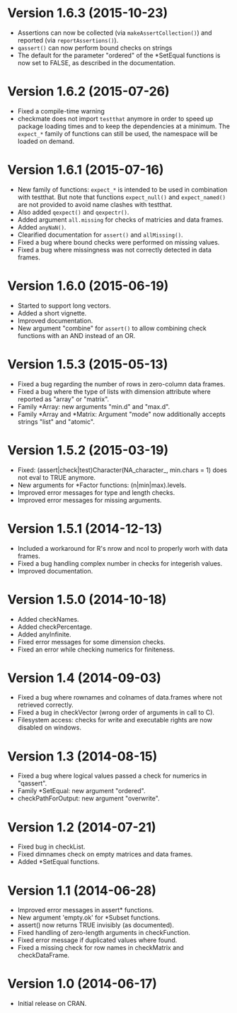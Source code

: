 # Version 1.6.3 (2015-10-23)
* Assertions can now be collected (via `makeAssertCollection()`) and reported
  (via `reportAssertions()`).
* `qassert()` can now perform bound checks on strings
* The default for the parameter "ordered" of the *SetEqual functions is now set
  to FALSE, as described in the documentation.

# Version 1.6.2 (2015-07-26)
* Fixed a compile-time warning
* checkmate does not import `testthat` anymore in order to speed up
  package loading times and to keep the dependencies at a minimum.
  The `expect_*` family of functions can still be used, the namespace will be
  loaded on demand.

# Version 1.6.1 (2015-07-16)
* New family of functions: `expect_*` is intended to be used in combination
  with testthat. But note that functions `expect_null()` and `expect_named()`
  are not provided to avoid name clashes with testthat.
* Also added `qexpect()` and `qexpectr()`.
* Added argument `all.missing` for checks of matricies and data frames.
* Added `anyNaN()`.
* Clearified documentation for `assert()` and `allMissing()`.
* Fixed a bug where bound checks were performed on missing values.
* Fixed a bug where missingness was not correctly detected in data frames.

# Version 1.6.0 (2015-06-19)
* Started to support long vectors.
* Added a short vignette.
* Improved documentation.
* New argument "combine" for `assert()` to allow combining check functions with
  an AND instead of an OR.

# Version 1.5.3 (2015-05-13)
* Fixed a bug regarding the number of rows in zero-column data frames.
* Fixed a bug where the type of lists with dimension attribute where
  reported as "array" or "matrix".
* Family *Array: new arguments "min.d" and "max.d".
* Family *Array and *Matrix: Argument "mode" now additionally accepts strings
  "list" and "atomic".

# Version 1.5.2 (2015-03-19)
* Fixed: (assert|check|test)Character(NA_character_, min.chars = 1) does not
  eval to TRUE anymore.
* New arguments for *Factor functions: (n|min|max).levels.
* Improved error messages for type and length checks.
* Improved error messages for missing arguments.

# Version 1.5.1 (2014-12-13)
* Included a workaround for R's nrow and ncol to properly worh with data frames.
* Fixed a bug handling complex number in checks for integerish values.
* Improved documentation.

# Version 1.5.0 (2014-10-18)
* Added checkNames.
* Added checkPercentage.
* Added anyInfinite.
* Fixed error messages for some dimension checks.
* Fixed an error while checking numerics for finiteness.

# Version 1.4 (2014-09-03)
* Fixed a bug where rownames and colnames of data.frames where not retrieved
  correctly.
* Fixed a bug in checkVector (wrong order of arguments in call to C).
* Filesystem access: checks for write and executable rights are now disabled
  on windows.

# Version 1.3 (2014-08-15)
* Fixed a bug where logical values passed a check for numerics in "qassert".
* Family *SetEqual: new argument "ordered".
* checkPathForOutput: new argument "overwrite".

# Version 1.2 (2014-07-21)
* Fixed bug in checkList.
* Fixed dimnames check on empty matrices and data frames.
* Added *SetEqual functions.

# Version 1.1 (2014-06-28)
* Improved error messages in assert* functions.
* New argument 'empty.ok' for *Subset functions.
* assert() now returns TRUE invisibly (as documented).
* Fixed handling of zero-length arguments in checkFunction.
* Fixed error message if duplicated values where found.
* Fixed a missing check for row names in checkMatrix and checkDataFrame.

# Version 1.0 (2014-06-17)
* Initial release on CRAN.
